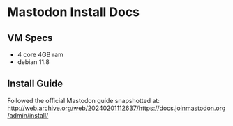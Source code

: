 # Mastodon Install Docs

## VM Specs
* 4 core 4GB ram
* debian 11.8

## Install Guide
Followed the official Mastodon guide snapshotted at: http://web.archive.org/web/20240201112637/https://docs.joinmastodon.org/admin/install/

